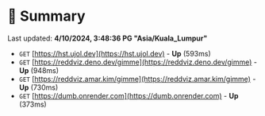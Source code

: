 # 📖 Summary
Last updated: **4/10/2024, 3:48:36 PG "Asia/Kuala_Lumpur"**

- `GET` [https://hst.ujol.dev](https://hst.ujol.dev) - **Up** (593ms)
- `GET` [https://reddviz.deno.dev/gimme](https://reddviz.deno.dev/gimme) - **Up** (948ms)
- `GET` [https://reddviz.amar.kim/gimme](https://reddviz.amar.kim/gimme) - **Up** (730ms)
- `GET` [https://dumb.onrender.com](https://dumb.onrender.com) - **Up** (373ms)
